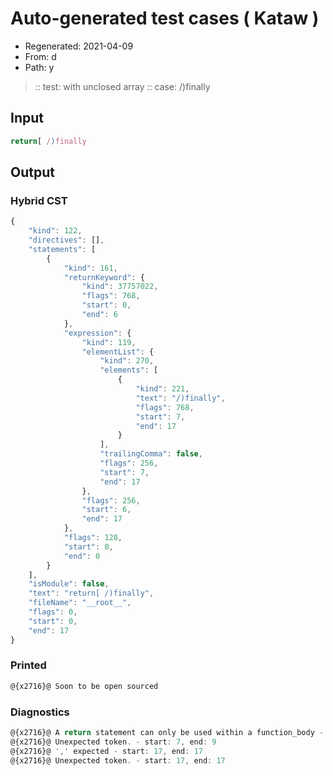 # Auto-generated test cases ( Kataw )
- Regenerated: 2021-04-09
- From: d
- Path: y
> :: test: with unclosed array
> :: case: /)finally
## Input

`````js
return[ /)finally
`````

## Output

### Hybrid CST

```javascript
{
    "kind": 122,
    "directives": [],
    "statements": [
        {
            "kind": 161,
            "returnKeyword": {
                "kind": 37757022,
                "flags": 768,
                "start": 0,
                "end": 6
            },
            "expression": {
                "kind": 119,
                "elementList": {
                    "kind": 270,
                    "elements": [
                        {
                            "kind": 221,
                            "text": "/)finally",
                            "flags": 768,
                            "start": 7,
                            "end": 17
                        }
                    ],
                    "trailingComma": false,
                    "flags": 256,
                    "start": 7,
                    "end": 17
                },
                "flags": 256,
                "start": 6,
                "end": 17
            },
            "flags": 128,
            "start": 0,
            "end": 0
        }
    ],
    "isModule": false,
    "text": "return[ /)finally",
    "fileName": "__root__",
    "flags": 0,
    "start": 0,
    "end": 17
}
```

### Printed

```javascript
@{x2716}@ Soon to be open sourced
```

### Diagnostics

```javascript
@{x2716}@ A return statement can only be used within a function_body - start: 0, end: 6
@{x2716}@ Unexpected token. - start: 7, end: 9
@{x2716}@ ',' expected - start: 17, end: 17
@{x2716}@ Unexpected token. - start: 17, end: 17

```

